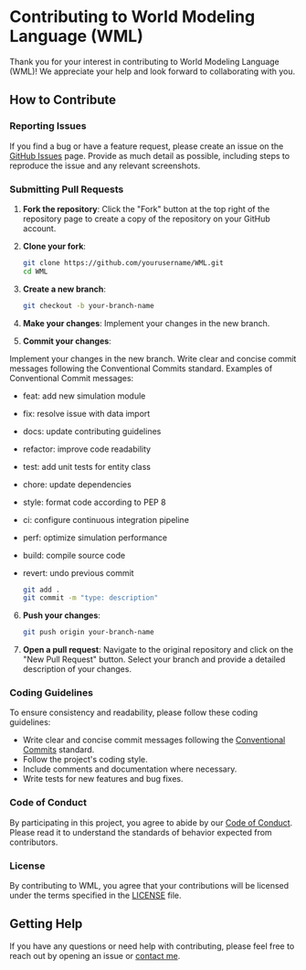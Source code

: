 # Contributing to World Modeling Language (WML)

Thank you for your interest in contributing to World Modeling Language (WML)! We appreciate your help and look forward
to collaborating with you.

## How to Contribute

### Reporting Issues

If you find a bug or have a feature request, please create an issue on the [GitHub Issues](https://github.com/kennylajara/WML/issues)
page. Provide as much detail as possible, including steps to reproduce the issue and any relevant screenshots.

### Submitting Pull Requests

1. **Fork the repository**: Click the "Fork" button at the top right of the repository page to create a copy of the
repository on your GitHub account.

2. **Clone your fork**: 
   ```bash
   git clone https://github.com/yourusername/WML.git
   cd WML
   ```

3. **Create a new branch**: 
   ```bash
   git checkout -b your-branch-name
   ```

4. **Make your changes**: Implement your changes in the new branch.

5. **Commit your changes**: 

Implement your changes in the new branch. Write clear and concise commit messages following the Conventional Commits
standard. Examples of Conventional Commit messages:

- feat: add new simulation module
- fix: resolve issue with data import
- docs: update contributing guidelines
- refactor: improve code readability
- test: add unit tests for entity class
- chore: update dependencies
- style: format code according to PEP 8
- ci: configure continuous integration pipeline
- perf: optimize simulation performance
- build: compile source code
- revert: undo previous commit

   ```bash
   git add .
   git commit -m "type: description"
   ```

6. **Push your changes**: 
   ```bash
   git push origin your-branch-name
   ```

7. **Open a pull request**: Navigate to the original repository and click on the "New Pull Request" button. Select your
branch and provide a detailed description of your changes.

### Coding Guidelines

To ensure consistency and readability, please follow these coding guidelines:

- Write clear and concise commit messages following the [Conventional Commits](https://www.conventionalcommits.org/en/v1.0.0/)
standard.
- Follow the project's coding style.
- Include comments and documentation where necessary.
- Write tests for new features and bug fixes.

### Code of Conduct

By participating in this project, you agree to abide by our [Code of Conduct](CODE_OF_CONDUCT.md). Please read it to
understand the standards of behavior expected from contributors.

### License

By contributing to WML, you agree that your contributions will be licensed under the terms specified in the [LICENSE](LICENSE) file.

## Getting Help

If you have any questions or need help with contributing, please feel free to reach out by opening an issue or
[contact me](https://kennylajara.com/contact/).
